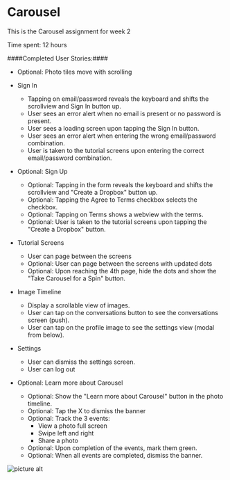 Carousel
========

This is the Carousel assignment for week 2

Time spent: 12 hours

####Completed User Stories:####
* Optional: Photo tiles move with scrolling
* Sign In
  * Tapping on email/password reveals the keyboard and shifts the scrollview and Sign In button up.
  * User sees an error alert when no email is present or no password is present.
  * User sees a loading screen upon tapping the Sign In button.
  * User sees an error alert when entering the wrong email/password combination.
  * User is taken to the tutorial screens upon entering the correct email/password combination.

* Optional: Sign Up
  * Optional: Tapping in the form reveals the keyboard and shifts the scrollview and "Create a Dropbox" button up.
  * Optional: Tapping the Agree to Terms checkbox selects the checkbox.
  * Optional: Tapping on Terms shows a webview with the terms.
  * Optional: User is taken to the tutorial screens upon tapping the "Create a Dropbox" button.

* Tutorial Screens
  * User can page between the screens
  * Optional: User can page between the screens with updated dots
  * Optional: Upon reaching the 4th page, hide the dots and show the "Take Carousel for a Spin" button.

* Image Timeline
  * Display a scrollable view of images.
  * User can tap on the conversations button to see the conversations screen (push).
  * User can tap on the profile image to see the settings view (modal from below).

* Settings
  * User can dismiss the settings screen.
  * User can log out

* Optional: Learn more about Carousel
  * Optional: Show the "Learn more about Carousel" button in the photo timeline.
  * Optional: Tap the X to dismiss the banner
  * Optional: Track the 3 events:
    * View a photo full screen
    * Swipe left and right
    * Share a photo
  * Optional: Upon completion of the events, mark them green.
  * Optional: When all events are completed, dismiss the banner.
  
![picture alt](http://cl.ly/image/0Y1P301h3D3Z/Carousel.gif)
